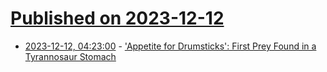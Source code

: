 # [Published on 2023-12-12](index.md)

* [2023-12-12, 04:23:00](https://soylentnews.org/article.pl?sid=23/12/12/0354232&from=rss) - ['Appetite for Drumsticks': First Prey Found in a Tyrannosaur Stomach](https://soylentnews.org/article.pl?sid=23/12/12/0354232&from=rss)
